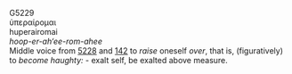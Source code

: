 <body>
  <p>G5229<br>  ὑπεραίρομαι  <br> huperairomai  <br><i>hoop-er-ah‘ee-rom-ahee </i><br>Middle voice from <a href="g5228.htm">5228</a> and <a href="g0142.htm">142</a>  to <i>raise</i> oneself <i>over</i>, that is, (figuratively) to <i>become</i> <i>haughty:</i> - exalt self, be exalted above measure.<br></p>
 </body>